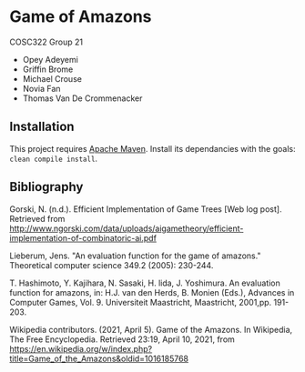 # Game of Amazons

COSC322 Group 21

- Opey Adeyemi
- Griffin Brome
- Michael Crouse
- Novia Fan
- Thomas Van De Crommenacker

## Installation

This project requires [Apache Maven](https://maven.apache.org/). Install its dependancies with the goals: `clean compile install`.


## Bibliography

Gorski, N. (n.d.). Efficient Implementation of Game Trees [Web log post]. Retrieved from http://www.ngorski.com/data/uploads/aigametheory/efficient-implementation-of-combinatoric-ai.pdf

Lieberum, Jens. "An evaluation function for the game of amazons." Theoretical computer science 349.2 (2005): 230-244.

T. Hashimoto, Y. Kajihara, N. Sasaki, H. lida, J. Yoshimura. An
evaluation function for amazons, in: H.J. van den Herds, B. Monien (Eds.), Advances in
Computer Games, Vol. 9. Universiteit Maastricht, Maastricht, 2001,pp. 191-203. 

Wikipedia contributors. (2021, April 5). Game of the Amazons. In Wikipedia, The Free Encyclopedia. Retrieved 23:19, April 10, 2021, from https://en.wikipedia.org/w/index.php?title=Game_of_the_Amazons&oldid=1016185768
